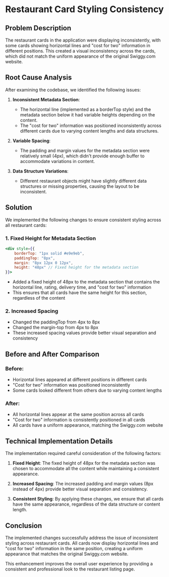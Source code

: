 # Restaurant Card Styling Consistency

## Problem Description

The restaurant cards in the application were displaying inconsistently, with some cards showing horizontal lines and "cost for two" information in different positions. This created a visual inconsistency across the cards, which did not match the uniform appearance of the original Swiggy.com website.

## Root Cause Analysis

After examining the codebase, we identified the following issues:

1. **Inconsistent Metadata Section**:
   - The horizontal line (implemented as a borderTop style) and the metadata section below it had variable heights depending on the content.
   - The "cost for two" information was positioned inconsistently across different cards due to varying content lengths and data structures.

2. **Variable Spacing**:
   - The padding and margin values for the metadata section were relatively small (4px), which didn't provide enough buffer to accommodate variations in content.

3. **Data Structure Variations**:
   - Different restaurant objects might have slightly different data structures or missing properties, causing the layout to be inconsistent.

## Solution

We implemented the following changes to ensure consistent styling across all restaurant cards:

### 1. Fixed Height for Metadata Section

```jsx
<div style={{
    borderTop: "1px solid #e9e9eb",
    paddingTop: "8px",
    margin: "8px 12px 0 12px",
    height: "48px" // Fixed height for the metadata section
}}>
```

- Added a fixed height of 48px to the metadata section that contains the horizontal line, rating, delivery time, and "cost for two" information
- This ensures that all cards have the same height for this section, regardless of the content

### 2. Increased Spacing

- Changed the paddingTop from 4px to 8px
- Changed the margin-top from 4px to 8px
- These increased spacing values provide better visual separation and consistency

## Before and After Comparison

### Before:
- Horizontal lines appeared at different positions in different cards
- "Cost for two" information was positioned inconsistently
- Some cards looked different from others due to varying content lengths

### After:
- All horizontal lines appear at the same position across all cards
- "Cost for two" information is consistently positioned in all cards
- All cards have a uniform appearance, matching the Swiggy.com website

## Technical Implementation Details

The implementation required careful consideration of the following factors:

1. **Fixed Height**: The fixed height of 48px for the metadata section was chosen to accommodate all the content while maintaining a consistent appearance.

2. **Increased Spacing**: The increased padding and margin values (8px instead of 4px) provide better visual separation and consistency.

3. **Consistent Styling**: By applying these changes, we ensure that all cards have the same appearance, regardless of the data structure or content length.

## Conclusion

The implemented changes successfully address the issue of inconsistent styling across restaurant cards. All cards now display horizontal lines and "cost for two" information in the same position, creating a uniform appearance that matches the original Swiggy.com website.

This enhancement improves the overall user experience by providing a consistent and professional look to the restaurant listing page.